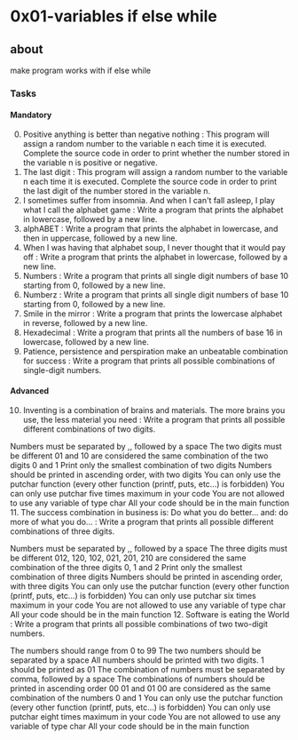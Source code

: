 # 0x01-variables if else while

## about
make program works with if else while 

### Tasks
#### Mandatory
0. Positive anything is better than negative nothing : This program will assign a random number to the variable n each time it is executed. Complete the source code in order to print whether the number stored in the variable n is positive or negative.
1. The last digit : This program will assign a random number to the variable n each time it is executed. Complete the source code in order to print the last digit of the number stored in the variable n.
2. I sometimes suffer from insomnia. And when I can't fall asleep, I play what I call the alphabet game : Write a program that prints the alphabet in lowercase, followed by a new line.
3. alphABET : Write a program that prints the alphabet in lowercase, and then in uppercase, followed by a new line.
4. When I was having that alphabet soup, I never thought that it would pay off : Write a program that prints the alphabet in lowercase, followed by a new line.
5. Numbers : Write a program that prints all single digit numbers of base 10 starting from 0, followed by a new line. 
6. Numberz : Write a program that prints all single digit numbers of base 10 starting from 0, followed by a new line. 
7. Smile in the mirror : Write a program that prints the lowercase alphabet in reverse, followed by a new line. 
8. Hexadecimal : Write a program that prints all the numbers of base 16 in lowercase, followed by a new line.
9. Patience, persistence and perspiration make an unbeatable combination for success : Write a program that prints all possible combinations of single-digit numbers.

#### Advanced
10. Inventing is a combination of brains and materials. The more brains you use, the less material you need : Write a program that prints all possible different combinations of two digits.

Numbers must be separated by ,, followed by a space
The two digits must be different
01 and 10 are considered the same combination of the two digits 0 and 1
Print only the smallest combination of two digits
Numbers should be printed in ascending order, with two digits
You can only use the putchar function (every other function (printf, puts, etc…) is forbidden)
You can only use putchar five times maximum in your code
You are not allowed to use any variable of type char
All your code should be in the main function
11. The success combination in business is: Do what you do better... and: do more of what you do... : Write a program that prints all possible different combinations of three digits.

Numbers must be separated by ,, followed by a space
The three digits must be different
012, 120, 102, 021, 201, 210 are considered the same combination of the three digits 0, 1 and 2
Print only the smallest combination of three digits
Numbers should be printed in ascending order, with three digits
You can only use the putchar function (every other function (printf, puts, etc…) is forbidden)
You can only use putchar six times maximum in your code
You are not allowed to use any variable of type char
All your code should be in the main function 
12. Software is eating the World : Write a program that prints all possible combinations of two two-digit numbers.

The numbers should range from 0 to 99
The two numbers should be separated by a space
All numbers should be printed with two digits. 1 should be printed as 01
The combination of numbers must be separated by comma, followed by a space
The combinations of numbers should be printed in ascending order
00 01 and 01 00 are considered as the same combination of the numbers 0 and 1
You can only use the putchar function (every other function (printf, puts, etc…) is forbidden)
You can only use putchar eight times maximum in your code
You are not allowed to use any variable of type char
All your code should be in the main function

